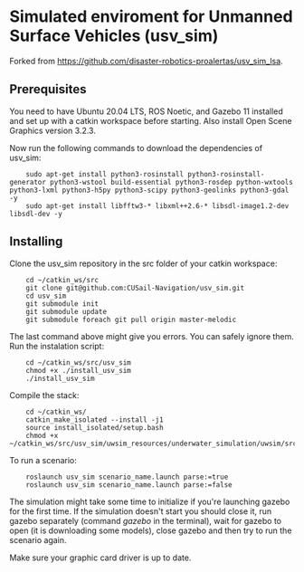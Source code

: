 
# Simulated enviroment for Unmanned Surface Vehicles (usv_sim)

Forked from https://github.com/disaster-robotics-proalertas/usv_sim_lsa.

## Prerequisites

You need to have Ubuntu 20.04 LTS, ROS Noetic, and Gazebo 11 installed and set up with a catkin workspace before starting. Also install Open Scene Graphics version 3.2.3.

Now run the following commands to download the dependencies of usv_sim:

        sudo apt-get install python3-rosinstall python3-rosinstall-generator python3-wstool build-essential python3-rosdep python-wxtools python3-lxml python3-h5py python3-scipy python3-geolinks python3-gdal -y
        sudo apt-get install libfftw3-* libxml++2.6-* libsdl-image1.2-dev libsdl-dev -y


## Installing

Clone the usv_sim repository in the src folder of your catkin workspace:

        cd ~/catkin_ws/src
        git clone git@github.com:CUSail-Navigation/usv_sim.git
        cd usv_sim
        git submodule init
        git submodule update
        git submodule foreach git pull origin master-melodic

The last command above might give you errors. You can safely ignore them.
Run the instalation script:

        cd ~/catkin_ws/src/usv_sim
        chmod +x ./install_usv_sim
        ./install_usv_sim

Compile the stack:

        cd ~/catkin_ws/
        catkin_make_isolated --install -j1
        source install_isolated/setup.bash
        chmod +x ~/catkin_ws/src/usv_sim/uwsim_resources/underwater_simulation/uwsim/src/uwsim

To run a scenario:

        roslaunch usv_sim scenario_name.launch parse:=true
        roslaunch usv_sim scenario_name.launch parse:=false

The simulation might take some time to initialize if you're launching gazebo for the first time. If the simulation doesn't start you should close it, run gazebo separately (command *gazebo* in the terminal), wait for gazebo to open (it is downloading some models), close gazebo and then try to run the scenario again.

Make sure your graphic card driver is up to date.
